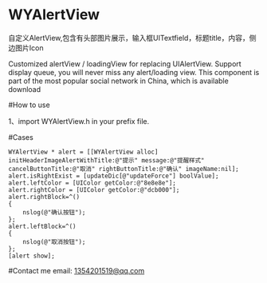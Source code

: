 # WYAlertView
自定义AlertView,包含有头部图片展示，输入框UITextfield，标题title，内容，侧边图片Icon

Customized alertView / loadingView for replacing UIAlertView. Support display queue, you will never miss any alert/loading view. This component is part of the most popular social network in China, which is available download

#How to use

1、import WYAlertView.h in your prefix file.

#Cases

    WYAlertView * alert = [[WYAlertView alloc] initHeaderImageAlertWithTitle:@"提示" message:@"提醒样式"               cancelButtonTitle:@"取消" rightButtonTitle:@"确认" imageName:nil];
    alert.isRightExist = [updateDic[@"updateForce"] boolValue];
    alert.leftColor = [UIColor getColor:@"8e8e8e"];
    alert.rightColor = [UIColor getColor:@"dcb000"];
    alert.rightBlock=^()
    {
        nslog(@"确认按钮");
    };
    alert.leftBlock=^()
    {
        nslog(@"取消按钮");
    };
    [alert show];
    
#Contact me
    email: 1354201519@qq.com

